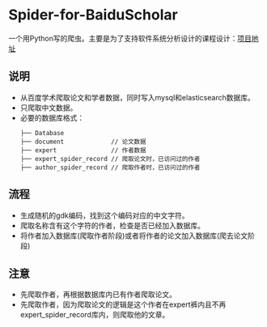 # Spider-for-BaiduScholar

一个用Python写的爬虫。主要是为了支持软件系统分析设计的课程设计：[项目地址](https://github.com/AsukaCanDL/Software-System-Analysis-and-Design)

## 说明

- 从百度学术爬取论文和学者数据，同时写入mysql和elasticsearch数据库。
- 只爬取中文数据。
- 必要的数据库格式：
    ```
    ├── Database
    ├── document             // 论文数据
    ├── expert               // 作者数据
    ├── expert_spider_record // 爬取论文时，已访问过的作者
    ├── author_spider_record // 爬取作者时，已访问过的作者
    ```


## 流程 

- 生成随机的gdk编码，找到这个编码对应的中文字符。
- 爬取名称含有这个字符的作者，检查是否已经加入数据库。
- 将作者加入数据库(爬取作者阶段)或者将作者的论文加入数据库(爬去论文阶段)

## 注意

- 先爬取作者，再根据数据库内已有作者爬取论文。
- 先爬取作者，因为爬取论文的逻辑是这个作者在expert裤内且不再expert_spider_record库内，则爬取他的文章。
  

